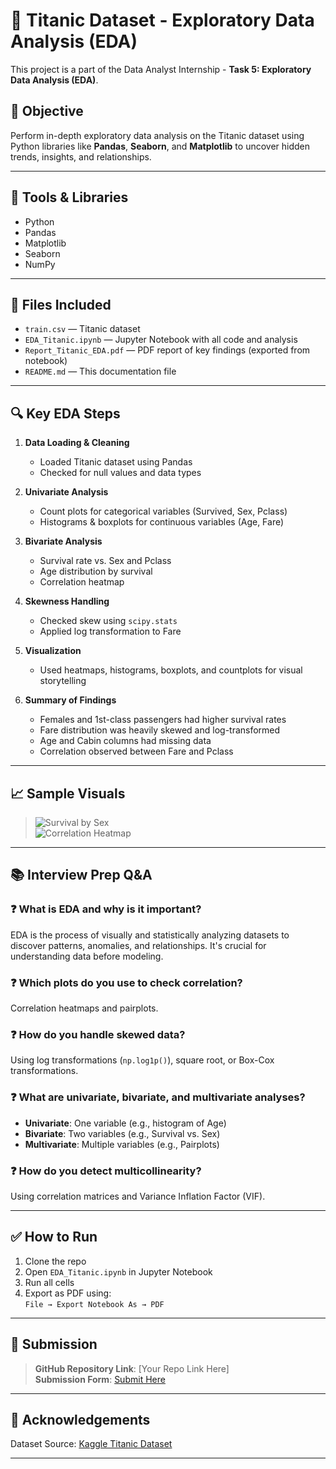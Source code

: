 # 🚢 Titanic Dataset - Exploratory Data Analysis (EDA)

This project is a part of the Data Analyst Internship - **Task 5: Exploratory Data Analysis (EDA)**.

## 📌 Objective

Perform in-depth exploratory data analysis on the Titanic dataset using Python libraries like **Pandas**, **Seaborn**, and **Matplotlib** to uncover hidden trends, insights, and relationships.

---

## 🧰 Tools & Libraries

- Python
- Pandas
- Matplotlib
- Seaborn
- NumPy

---

## 📂 Files Included

- `train.csv` — Titanic dataset
- `EDA_Titanic.ipynb` — Jupyter Notebook with all code and analysis
- `Report_Titanic_EDA.pdf` — PDF report of key findings (exported from notebook)
- `README.md` — This documentation file

---

## 🔍 Key EDA Steps

1. **Data Loading & Cleaning**
   - Loaded Titanic dataset using Pandas
   - Checked for null values and data types

2. **Univariate Analysis**
   - Count plots for categorical variables (Survived, Sex, Pclass)
   - Histograms & boxplots for continuous variables (Age, Fare)

3. **Bivariate Analysis**
   - Survival rate vs. Sex and Pclass
   - Age distribution by survival
   - Correlation heatmap

4. **Skewness Handling**
   - Checked skew using `scipy.stats`
   - Applied log transformation to Fare

5. **Visualization**
   - Used heatmaps, histograms, boxplots, and countplots for visual storytelling

6. **Summary of Findings**
   - Females and 1st-class passengers had higher survival rates
   - Fare distribution was heavily skewed and log-transformed
   - Age and Cabin columns had missing data
   - Correlation observed between Fare and Pclass

---

## 📈 Sample Visuals

> ![Survival by Sex](images/survival_by_sex.png)  
> ![Correlation Heatmap](images/correlation_heatmap.png)

---

## 📚 Interview Prep Q&A

### ❓ What is EDA and why is it important?
EDA is the process of visually and statistically analyzing datasets to discover patterns, anomalies, and relationships. It's crucial for understanding data before modeling.

### ❓ Which plots do you use to check correlation?
Correlation heatmaps and pairplots.

### ❓ How do you handle skewed data?
Using log transformations (`np.log1p()`), square root, or Box-Cox transformations.

### ❓ What are univariate, bivariate, and multivariate analyses?
- **Univariate**: One variable (e.g., histogram of Age)
- **Bivariate**: Two variables (e.g., Survival vs. Sex)
- **Multivariate**: Multiple variables (e.g., Pairplots)

### ❓ How do you detect multicollinearity?
Using correlation matrices and Variance Inflation Factor (VIF).

---

## ✅ How to Run

1. Clone the repo
2. Open `EDA_Titanic.ipynb` in Jupyter Notebook
3. Run all cells
4. Export as PDF using:  
   `File → Export Notebook As → PDF`

---

## 🔗 Submission

> **GitHub Repository Link**: [Your Repo Link Here]  
> **Submission Form**: [Submit Here](https://forms.gle/dF1EVUnqz2rQr2xu8)

---

## 🙌 Acknowledgements

Dataset Source: [Kaggle Titanic Dataset](https://www.kaggle.com/c/titanic/data)

---
